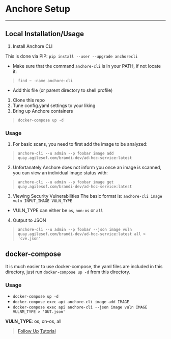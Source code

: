 # Anchore Setup

---

## Local Installation/Usage

1. Install Anchore CLI

This is done via PIP: `pip install --user --upgrade anchorecli`

  * Make sure that the command `anchore-cli` is in your PATH, if not locate it:
> `find ~ -name anchore-cli`
  * Add this file (or parent directory to shell profile)

1. Clone this repo
2. Tune config.yaml settings to your liking
3. Bring up Anchore containers
> `docker-compose up -d`

### Usage

1. For basic scans, you need to first add the image to be analyzed:
> `anchore-cli --u admin --p foobar image add quay.agilesof.com/brandi-dev/ad-hoc-service:latest`

2. Unfortanately Anchore does not inform you once an image is scanned, you can view an individual image status with:
> `anchore-cli --u admin --p foobar image get quay.agilesof.com/brandi-dev/ad-hoc-service:latest`

3. Viewing Security Vulnerabilities
The basic format is: `anchore-cli image vuln INPUT_IMAGE VULN_TYPE`
  * VULN_TYPE can either be `os`, `non-os` or `all`

4. Output to JSON
> `anchore-cli --u admin --p foobar --json image vuln quay.agilesof.com/brandi-dev/ad-hoc-service:latest all > 'cve.json'`


## docker-compose

It is much easier to use docker-compose, the yaml files are included in this directory, just run `docker-compose up -d` from this directory.

### Usage

  * `docker-compose up -d`  
  * `docker-compose exec api anchore-cli image add IMAGE`  
  * `docker-compose exec api anchore-cli --json image vuln IMAGE VULNM_TYPE > 'OUT.json'`  

**VULN_TYPE**: os, on-os, all


> [Follow Up](https://opensource.com/article/18/8/tools-container-security)
> [Tutorial](https://geekflare.com/anchore-container-security-scanner/)